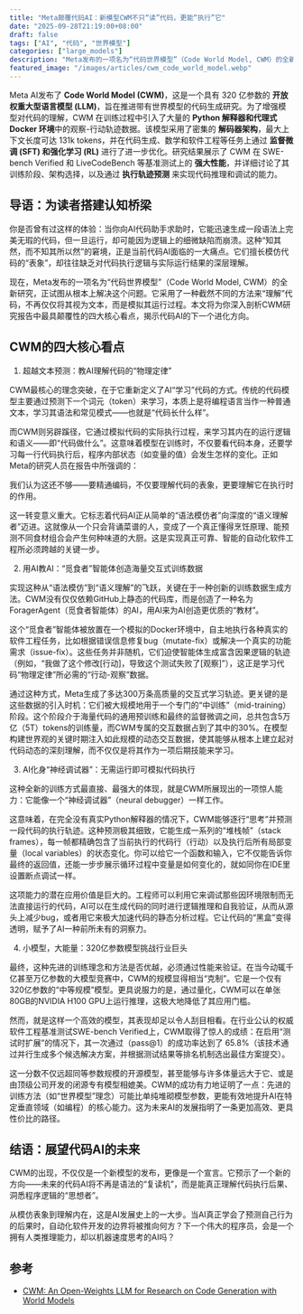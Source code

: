 ```yaml
---
title: "Meta颠覆代码AI：新模型CWM不只“读”代码，更能“执行”它"
date: "2025-09-28T21:19:00+08:00"
draft: false
tags: ["AI", "代码", "世界模型"]
categories: ["large_models"]
description: "Meta发布的一项名为“代码世界模型”（Code World Model, CWM）的全新研究，正试图从根本上解决当前代码AI面临的一大痛点。"
featured_image: "/images/articles/cwm_code_world_model.webp"
---
```


Meta AI发布了 **Code World Model (CWM)**，这是一个具有 320 亿参数的 **开放权重大型语言模型 (LLM)**，旨在推进带有世界模型的代码生成研究。为了增强模型对代码的理解，CWM 在训练过程中引入了大量的 **Python 解释器和代理式 Docker 环境**中的观察-行动轨迹数据。该模型采用了密集的 **解码器架构**，最大上下文长度可达 131k tokens，并在代码生成、数学和软件工程等任务上通过 **监督微调 (SFT) 和强化学习 (RL)** 进行了进一步优化。研究结果展示了 CWM 在 SWE-bench Verified 和 LiveCodeBench 等基准测试上的 **强大性能**，并详细讨论了其训练阶段、架构选择，以及通过 **执行轨迹预测** 来实现代码推理和调试的能力。

## 导语：为读者搭建认知桥梁

你是否曾有过这样的体验：当你向AI代码助手求助时，它能迅速生成一段语法上完美无瑕的代码，但一旦运行，却可能因为逻辑上的细微缺陷而崩溃。这种“知其然，而不知其所以然”的窘境，正是当前代码AI面临的一大痛点。它们擅长模仿代码的“表象”，却往往缺乏对代码执行逻辑与实际运行结果的深层理解。

现在，Meta发布的一项名为“代码世界模型”（Code World Model, CWM）的全新研究，正试图从根本上解决这个问题。它采用了一种截然不同的方法来“理解”代码，不再仅仅将其视为文本，而是模拟其运行过程。本文将为你深入剖析CWM研究报告中最具颠覆性的四大核心看点，揭示代码AI的下一个进化方向。

## CWM的四大核心看点

1. 超越文本预测：教AI理解代码的“物理定律”

CWM最核心的理念突破，在于它重新定义了AI“学习”代码的方式。传统的代码模型主要通过预测下一个词元（token）来学习，本质上是将编程语言当作一种普通文本，学习其语法和常见模式——也就是“代码长什么样”。

而CWM则另辟蹊径，它通过模拟代码的实际执行过程，来学习其内在的运行逻辑和语义——即“代码做什么”。这意味着模型在训练时，不仅要看代码本身，还要学习每一行代码执行后，程序内部状态（如变量的值）会发生怎样的变化。正如Meta的研究人员在报告中所强调的：

我们认为这还不够——要精通编码，不仅要理解代码的表象，更要理解它在执行时的作用。

这一转变意义重大。它标志着代码AI正从简单的“语法模仿者”向深度的“语义理解者”迈进。这就像从一个只会背诵菜谱的人，变成了一个真正懂得烹饪原理、能预测不同食材组合会产生何种味道的大厨。这是实现真正可靠、智能的自动化软件工程所必须跨越的关键一步。

2. 用AI教AI：“觅食者”智能体创造海量交互式训练数据

实现这种从“语法模仿”到“语义理解”的飞跃，关键在于一种创新的训练数据生成方法。CWM没有仅仅依赖GitHub上静态的代码库，而是创造了一种名为ForagerAgent（觅食者智能体）的AI，用AI来为AI创造更优质的“教材”。

这个“觅食者”智能体被放置在一个模拟的Docker环境中，自主地执行各种真实的软件工程任务，比如根据错误信息修复bug（mutate-fix）或解决一个真实的功能需求（issue-fix）。这些任务并非随机，它们迫使智能体生成富含因果逻辑的轨迹（例如，“我做了这个修改[行动]，导致这个测试失败了[观察]”），这正是学习代码“物理定律”所必需的“行动-观察”数据。

通过这种方式，Meta生成了多达300万条高质量的交互式学习轨迹。更关键的是这些数据的引入时机：它们被大规模地用于一个专门的“中训练”（mid-training）阶段。这个阶段介于海量代码的通用预训练和最终的监督微调之间，总共包含5万亿（5T）tokens的训练量，而CWM专属的交互数据占到了其中的30%。在模型构建世界观的关键时期注入如此规模的动态交互数据，使其能够从根本上建立起对代码动态的深刻理解，而不仅仅是将其作为一项后期技能来学习。

3. AI化身“神经调试器”：无需运行即可模拟代码执行

这种全新的训练方式最直接、最强大的体现，就是CWM所展现出的一项惊人能力：它能像一个“神经调试器”（neural debugger）一样工作。

这意味着，在完全没有真实Python解释器的情况下，CWM能够逐行“思考”并预测一段代码的执行轨迹。这种预测极其细致，它能生成一系列的“堆栈帧”（stack frames），每一帧都精确包含了当前执行的代码行（行动）以及执行后所有局部变量（local variables）的状态变化。你可以给它一个函数和输入，它不仅能告诉你最终的返回值，还能一步步展示循环过程中变量是如何变化的，就如同你在IDE里设置断点调试一样。

这项能力的潜在应用价值是巨大的。工程师可以利用它来调试那些因环境限制而无法直接运行的代码，AI可以在生成代码的同时进行逻辑推理和自我验证，从而从源头上减少bug，或者用它来极大加速代码的静态分析过程。它让代码的“黑盒”变得透明，赋予了AI一种前所未有的洞察力。

4. 小模型，大能量：320亿参数模型挑战行业巨头

最终，这种先进的训练理念和方法是否优越，必须通过性能来验证。在当今动辄千亿甚至万亿参数的大模型竞赛中，CWM的规模显得相当“克制”。它是一个仅有320亿参数的“中等规模”模型。更具说服力的是，通过量化，CWM可以在单张80GB的NVIDIA H100 GPU上运行推理，这极大地降低了其应用门槛。

然而，就是这样一个高效的模型，其表现却足以令人刮目相看。在行业公认的权威软件工程基准测试SWE-bench Verified上，CWM取得了惊人的成绩：在启用“测试时扩展”的情况下，其一次通过（pass@1）的成功率达到了 65.8%（该技术通过并行生成多个候选解决方案，并根据测试结果等排名机制选出最佳方案提交）。

这一分数不仅远超同等参数规模的开源模型，甚至能够与许多体量远大于它、或是由顶级公司开发的闭源专有模型相媲美。CWM的成功有力地证明了一点：先进的训练方法（如“世界模型”理念）可能比单纯堆砌模型参数，更能有效地提升AI在特定垂直领域（如编程）的核心能力。这为未来AI的发展指明了一条更加高效、更具性价比的路径。

## 结语：展望代码AI的未来

CWM的出现，不仅仅是一个新模型的发布，更像是一个宣言。它预示了一个新的方向——未来的代码AI将不再是语法的“复读机”，而是能真正理解代码执行后果、洞悉程序逻辑的“思想者”。

从模仿表象到理解内在，这是AI发展史上的一大步。当AI真正学会了预测自己行为的后果时，自动化软件开发的边界将被推向何方？下一个伟大的程序员，会是一个拥有人类推理能力，却以机器速度思考的AI吗？

## 参考

- [CWM: An Open-Weights LLM for Research on Code Generation with World Models](https://ai.meta.com/research/publications/cwm-an-open-weights-llm-for-research-on-code-generation-with-world-models/)
